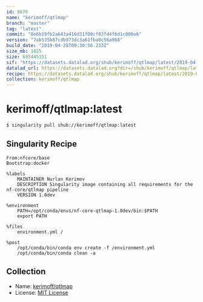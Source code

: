 ```yaml
---
id: 8676
name: "kerimoff/qtlmap"
branch: "master"
tag: "latest"
commit: "8e6b19fb2a643a416d31f00cf83fd4f6d1c000e6"
version: "7ab535b87cdb973dc3a61fba0c56a968"
build_date: "2019-04-28T09:30:56.233Z"
size_mb: 1825
size: 685445151
sif: "https://datasets.datalad.org/shub/kerimoff/qtlmap/latest/2019-04-28-8e6b19fb-7ab535b8/7ab535b87cdb973dc3a61fba0c56a968.simg"
datalad_url: https://datasets.datalad.org?dir=/shub/kerimoff/qtlmap/latest/2019-04-28-8e6b19fb-7ab535b8/
recipe: https://datasets.datalad.org/shub/kerimoff/qtlmap/latest/2019-04-28-8e6b19fb-7ab535b8/Singularity
collection: kerimoff/qtlmap
---
```


# kerimoff/qtlmap:latest

```bash
$ singularity pull shub://kerimoff/qtlmap:latest
```

## Singularity Recipe

```singularity
From:nfcore/base
Bootstrap:docker

%labels
    MAINTAINER Nurlan Kerimov
    DESCRIPTION Singularity image containing all requirements for the nf-core/qtlmap pipeline
    VERSION 1.0dev

%environment
    PATH=/opt/conda/envs/nf-core-qtlmap-1.0dev/bin:$PATH
    export PATH

%files
    environment.yml /

%post
    /opt/conda/bin/conda env create -f /environment.yml
    /opt/conda/bin/conda clean -a
```

## Collection

 - Name: [kerimoff/qtlmap](https://github.com/kerimoff/qtlmap)
 - License: [MIT License](https://api.github.com/licenses/mit)

